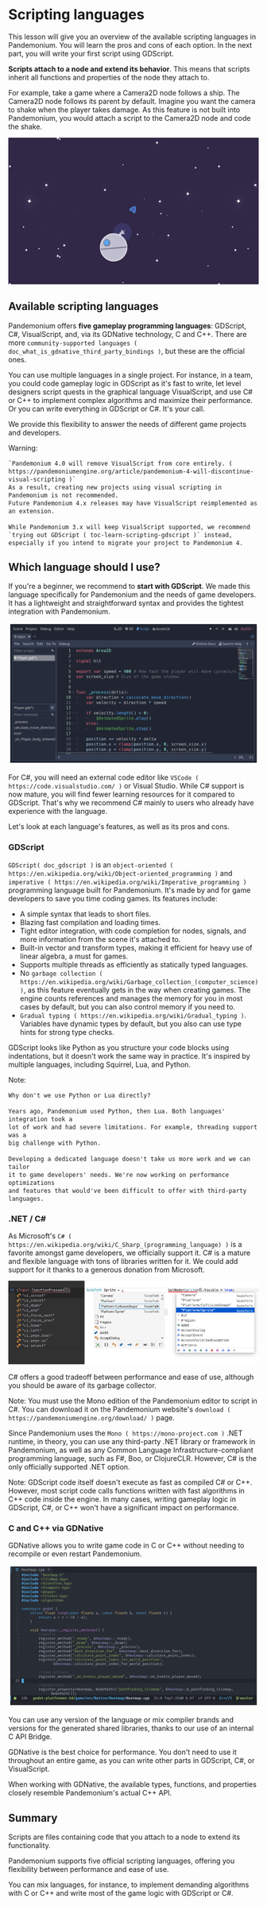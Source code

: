 
# Scripting languages

This lesson will give you an overview of the available scripting languages in
Pandemonium. You will learn the pros and cons of each option. In the next part, you
will write your first script using GDScript.

**Scripts attach to a node and extend its behavior**. This means that scripts
inherit all functions and properties of the node they attach to.

For example, take a game where a Camera2D node follows a ship. The Camera2D node
follows its parent by default. Imagine you want the camera to shake when the player
takes damage. As this feature is not built into Pandemonium, you would attach a script
to the Camera2D node and code the shake.

![](img/scripting_camera_shake.gif)

## Available scripting languages

Pandemonium offers **five gameplay programming languages**: GDScript, C#,
VisualScript, and, via its GDNative technology, C and C++. There are more
`community-supported languages ( doc_what_is_gdnative_third_party_bindings )`,
but these are the official ones.

You can use multiple languages in a single project. For instance, in a team, you
could code gameplay logic in GDScript as it's fast to write, let level designers
script quests in the graphical language VisualScript, and use C# or C++ to
implement complex algorithms and maximize their performance. Or you can write
everything in GDScript or C#. It's your call.

We provide this flexibility to answer the needs of different game projects and
developers.

Warning:


    `Pandemonium 4.0 will remove VisualScript from core entirely. ( https://pandemoniumengine.org/article/pandemonium-4-will-discontinue-visual-scripting )`
    As a result, creating new projects using visual scripting in Pandemonium is not recommended.
    Future Pandemonium 4.x releases may have VisualScript reimplemented as an extension.

    While Pandemonium 3.x will keep VisualScript supported, we recommend
    `trying out GDScript ( toc-learn-scripting-gdscript )` instead,
    especially if you intend to migrate your project to Pandemonium 4.

## Which language should I use?

If you're a beginner, we recommend to **start with GDScript**. We made this
language specifically for Pandemonium and the needs of game developers. It has a
lightweight and straightforward syntax and provides the tightest integration
with Pandemonium.

![](img/scripting_gdscript.png)

For C#, you will need an external code editor like
`VSCode ( https://code.visualstudio.com/ )` or Visual Studio. While C# support is
now mature, you will find fewer learning resources for it compared to
GDScript. That's why we recommend C# mainly to users who already have experience
with the language.

Let's look at each language's features, as well as its pros and cons.

### GDScript

`GDScript( doc_gdscript )` is an
`object-oriented ( https://en.wikipedia.org/wiki/Object-oriented_programming )` and
`imperative ( https://en.wikipedia.org/wiki/Imperative_programming )`
programming language built for Pandemonium. It's made by and for game developers
to save you time coding games. Its features include:

- A simple syntax that leads to short files.
- Blazing fast compilation and loading times.
- Tight editor integration, with code completion for nodes, signals, and more
  information from the scene it's attached to.
- Built-in vector and transform types, making it efficient for heavy use of
  linear algebra, a must for games.
- Supports multiple threads as efficiently as statically typed languages.
- No `garbage collection
  ( https://en.wikipedia.org/wiki/Garbage_collection_(computer_science) )`, as
  this feature eventually gets in the way when creating games. The engine counts
  references and manages the memory for you in most cases by default, but you
  can also control memory if you need to.
- `Gradual typing ( https://en.wikipedia.org/wiki/Gradual_typing )`. Variables
  have dynamic types by default, but you also can use type hints for strong type
  checks.

GDScript looks like Python as you structure your code blocks using indentations,
but it doesn't work the same way in practice. It's inspired by multiple
languages, including Squirrel, Lua, and Python.

Note:


    Why don't we use Python or Lua directly?

    Years ago, Pandemonium used Python, then Lua. Both languages' integration took a
    lot of work and had severe limitations. For example, threading support was a
    big challenge with Python.

    Developing a dedicated language doesn't take us more work and we can tailor
    it to game developers' needs. We're now working on performance optimizations
    and features that would've been difficult to offer with third-party
    languages.

### .NET / C#

As Microsoft's `C#
( https://en.wikipedia.org/wiki/C_Sharp_(programming_language) )` is a favorite
amongst game developers, we officially support it. C# is a mature and flexible
language with tons of libraries written for it. We could add support for it
thanks to a generous donation from Microsoft.

![](img/scripting_csharp.png)

C# offers a good tradeoff between performance and ease of use, although you
should be aware of its garbage collector.

Note:
 You must use the Mono edition of the Pandemonium editor to script in C#. You
          can download it on the Pandemonium website's `download
          ( https://pandemoniumengine.org/download/ )` page.

Since Pandemonium uses the `Mono ( https://mono-project.com )` .NET runtime, in theory,
you can use any third-party .NET library or framework in Pandemonium, as well as any
Common Language Infrastructure-compliant programming language, such as F#, Boo,
or ClojureCLR. However, C# is the only officially supported .NET option.

Note:
 GDScript code itself doesn't execute as fast as compiled C# or C++.
          However, most script code calls functions written with fast algorithms
          in C++ code inside the engine. In many cases, writing gameplay logic
          in GDScript, C#, or C++ won't have a significant impact on
          performance.

### C and C++ via GDNative

GDNative allows you to write game code in C or C++ without needing to recompile
or even restart Pandemonium.

![](img/scripting_cpp.png)

You can use any version of the language or mix compiler brands and versions for
the generated shared libraries, thanks to our use of an internal C API Bridge.

GDNative is the best choice for performance. You don't need to use it
throughout an entire game, as you can write other parts in GDScript, C#, or
VisualScript.

When working with GDNative, the available types, functions, and properties
closely resemble Pandemonium's actual C++ API.

## Summary

Scripts are files containing code that you attach to a node to extend its
functionality.

Pandemonium supports five official scripting languages, offering you flexibility
between performance and ease of use.

You can mix languages, for instance, to implement demanding algorithms with C or
C++ and write most of the game logic with GDScript or C#.
